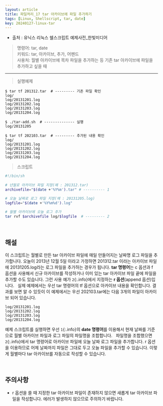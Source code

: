 ```yaml
---
layout: article
title: 파일처리_17 tar 아카이브에 파일 추가하기
tags: [Linux, Shellscript, tar, date]
key: 20240127-linux-tar
---
```


- 출처 : 유닉스 리눅스 쉘스크립트 예제사전_한빛미디어

> 명령어: tar, date  
> 키워드: tar, 아카이브, 추가, 어펜드   
> 사용처: 월별 아카이브에 목차 파일을 추가하는 등 기존 tar 아카이브에 파일을 추가하고 싶을 때
 

--- 

> 실행예제

```
$ tar tf 201312.tar  # --------- 기존 파일 확인
log/
log/20131201.log
log/20131202.log
log/20131203.log
log/20131204.log

$ ./tar-add.sh  # -------------- 실행
log/20131205

$ tar tf 202103.tar  # --------- 추가된 내용 확인
log/
log/20131201.log
log/20131202.log
log/20131203.log
log/20131204.log
```

> 스크립트

```bash
#!/bin/sh
 
# 년월로 아카이브 파일 지정(예 : 201312.tar)
archivefile="$(date +'%Y%m').tar" # ---------- 1

# 오늘 날짜로 로그 파일 지정(예 : 20131205.log)
logfile="$(date +'%Y%m%d').log"
 
# 월별 아카이브에 오늘 로그 추가 
tar rvf $archivefile log/$logfile  # --------- 2      
```

&nbsp;
&nbsp;

## **해설**

이 스크립트는 월별로 만든 tar 아카이브 파일에 매일 만들어지는 날짜명 로그 파일을 추가합니다. 오늘이 2013년 12월 5일 이라고 가정하면 201312.tar 이라는 아카이브 파일에 20131205.log라는 로그 파일을 추가하는 경우가 됩니다. **tar 명령어**는 c 옵션과 f 옵션을 사용해서 신규 아카이브를 작성하거나 이미 있는 tar 아카이브 파일 끝에 파일을 추가할 수도 있습니다. 그런 사용 예가 `2`{:.info}에서 지정하는 **r 옵션**(append 옵션)입니다.
 
실제 예제에서는 우선 tar 명령어의 tf 옵션으로 아카이브 내용을 확인합니다. 결과를 보면 알 수 있듯이 이 예제에서는 우선 202103.tar에는 다음 3개의 파일이 아카이브 되어 있습니다.

```
log/20131201.log
log/20131202.log
log/20131203.log
log/20131204.log
```

예제 스크립트를 실행하면 우선 `1`{:.info}의 **date 명령어**를 이용해서 현재 날짜를 기준으로 월별 아카이브 파일과 로그 파일의 파일명을 조합합니다.
 
파일명을 조합했으면 `2`{:.info}에서 tar 명령어로 아카이브 파일에 오늘 날짜 로그 파일을 추가합니다. r 옵션을 이용하므로 어제 날짜까지 파일은 그대로 두고 오늘 파일을 추가할 수 있습니다. 이렇게 월별마다 tar 아카이브를 자동으로 작성할 수 있습니다.

&nbsp;
&nbsp;

## **주의사항**

- r 옵션을 쓸 때 지정한 tar 아카이브 파일이 존재하지 않으면 새롭게 tar 아카이브 파일을 작성합니다. 에러가 발생하지 않으므로 주의하기 바랍니다.